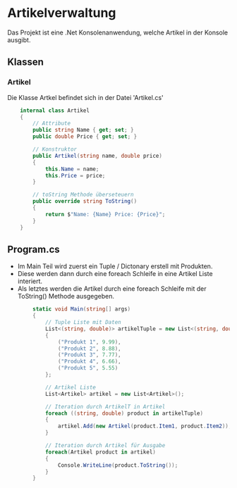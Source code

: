 # Artikelverwaltung

Das Projekt ist eine .Net Konsolenanwendung, welche Artikel in der Konsole ausgibt.

## Klassen

### Artikel

Die Klasse Artkel befindet sich in der Datei 'Artikel.cs'

```C#
    internal class Artikel
    {
        // Attribute
        public string Name { get; set; }
        public double Price { get; set; }

        // Konstruktor
        public Artikel(string name, double price)
        {
            this.Name = name;
            this.Price = price;
        }

        // toString Methode überseteuern
        public override string ToString()
        {
            return $"Name: {Name} Price: {Price}";
        }
    }
```


## Program.cs

* Im Main Teil wird zuerst ein Tuple / Dictonary erstell mit Produkten.
* Diese werden dann durch eine foreach Schleife in eine Artikel Liste interiert.
* Als letztes werden die Artikel durch eine foreach Schleife mit der ToString() Methode ausgegeben.

```C#
        static void Main(string[] args)
        {
            // Tuple Liste mit Daten
            List<(string, double)> artikelTuple = new List<(string, double)>
            {
                ("Produkt 1", 9.99),
                ("Produkt 2", 8.88),
                ("Produkt 3", 7.77),
                ("Produkt 4", 6.66),
                ("Produkt 5", 5.55)
            };

            // Artikel Liste
            List<Artikel> artikel = new List<Artikel>();

            // Iteration durch ArtikelT in Artikel
            foreach ((string, double) product in artikelTuple)
            {
                artikel.Add(new Artikel(product.Item1, product.Item2));
            }

            // Iteration durch Artikel für Ausgabe
            foreach(Artikel product in artikel)
            {
                Console.WriteLine(product.ToString());
            }
        }
```